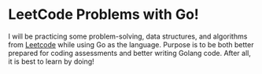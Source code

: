 <!-- markdownlint-disable -->

# LeetCode Problems with Go!

I will be practicing some problem-solving, data structures, and algorithms from <a href="https://leetcode.com" target="_blank">Leetcode</a> while  using Go as the language. Purpose is to be both better prepared for coding assessments and better writing  Golang code. After all, it is  best to learn by doing!
